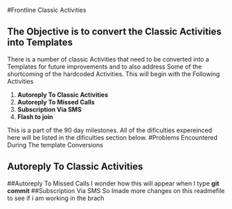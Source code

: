 #Frontline Classic Activities
## The Objective is to convert the Classic Activities into Templates
 There is a number of classic Activities that need to be converted into a Templates for future improvements and to also address Some of the shortcoming of the hardcoded Activities.
 This will begin with the Following Activities

 1. **Autoreply To Classic Activities**
 1. **Autoreply To Missed Calls**
 1. **Subscription Via SMS**
 1. **Flash to join**

This is a part of the 90 day milestones.
All of the dificulties expereinced here will be listed in the dificulties section below. 
#Problems Encountered During The template Conversions
## Autoreply To Classic Activities


##Autoreply To Missed Calls
I wonder how this will appear when I type **git commit**
##Subscription Via SMS
So Imade more changes on this readmefile to see if i am working in the brach
